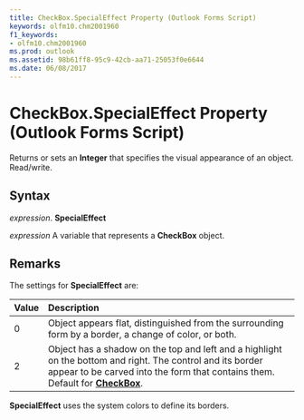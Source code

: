 ```yaml
---
title: CheckBox.SpecialEffect Property (Outlook Forms Script)
keywords: olfm10.chm2001960
f1_keywords:
- olfm10.chm2001960
ms.prod: outlook
ms.assetid: 98b61ff8-95c9-42cb-aa71-25053f0e6644
ms.date: 06/08/2017
---
```



# CheckBox.SpecialEffect Property (Outlook Forms Script)

Returns or sets an  **Integer** that specifies the visual appearance of an object. Read/write.


## Syntax

 _expression_. **SpecialEffect**

 _expression_ A variable that represents a  **CheckBox** object.


## Remarks

The settings for  **SpecialEffect** are:



|**Value**|**Description**|
|:-----|:-----|
|0|Object appears flat, distinguished from the surrounding form by a border, a change of color, or both.|
|2|Object has a shadow on the top and left and a highlight on the bottom and right. The control and its border appear to be carved into the form that contains them. Default for  **[CheckBox](Outlook.checkbox.md)**.|

 **SpecialEffect** uses the system colors to define its borders.


